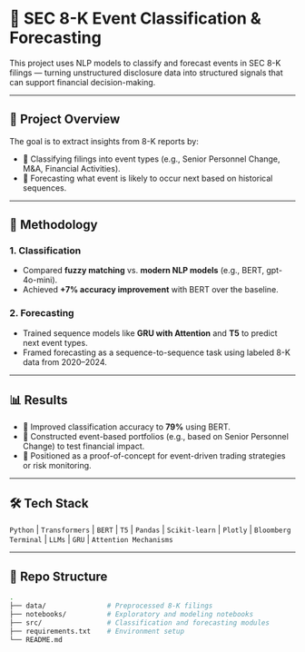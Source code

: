 # 📄 SEC 8-K Event Classification & Forecasting

This project uses NLP models to classify and forecast events in SEC 8-K filings — turning unstructured disclosure data into structured signals that can support financial decision-making.

---

## 🚀 Project Overview

The goal is to extract insights from 8-K reports by:
- 📌 Classifying filings into event types (e.g., Senior Personnel Change, M&A, Financial Activities).
- 🔮 Forecasting what event is likely to occur next based on historical sequences.

---

## 🧠 Methodology

### 1. Classification
- Compared **fuzzy matching** vs. **modern NLP models** (e.g., BERT, gpt-4o-mini).
- Achieved **+7% accuracy improvement** with BERT over the baseline.

### 2. Forecasting
- Trained sequence models like **GRU with Attention** and **T5** to predict next event types.
- Framed forecasting as a sequence-to-sequence task using labeled 8-K data from 2020–2024.

---

## 📊 Results

- 🧠 Improved classification accuracy to **79%** using BERT.
- 🧪 Constructed event-based portfolios (e.g., based on Senior Personnel Change) to test financial impact.
- 🧾 Positioned as a proof-of-concept for event-driven trading strategies or risk monitoring.

---

## 🛠 Tech Stack

`Python` | `Transformers` | `BERT` | `T5` | `Pandas` | `Scikit-learn` | `Plotly` | `Bloomberg Terminal` | `LLMs` | `GRU` | `Attention Mechanisms`

---

## 📂 Repo Structure

```bash
.
├── data/               # Preprocessed 8-K filings
├── notebooks/          # Exploratory and modeling notebooks
├── src/                # Classification and forecasting modules
├── requirements.txt    # Environment setup
└── README.md
